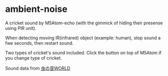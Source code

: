 # ambient-noise
A cricket sound by M5Atom-echo (with the gimmick of hiding their presense using PIR unit).

When detecting moving IR(infrared) object (example: human),
stop sound a fwe seconds, then restart sound.

Two types of cricket's sound included.
Click the button on top of M5Atom if you change type of cricket. 

Sound data from [虫の音WORLD](http://mushinone.sakura.ne.jp/index.htm)

